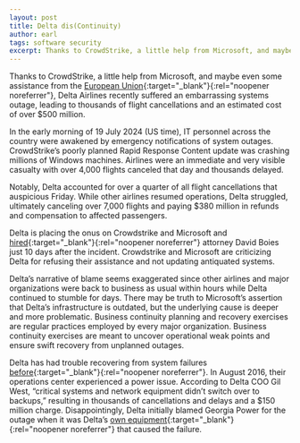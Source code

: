 ```yaml
---
layout: post
title: Delta dis(Continuity)
author: earl
tags: software security
excerpt: Thanks to CrowdStrike, a little help from Microsoft, and maybe even some assistance from the European Union, Delta Airlines recently suffered an embarrassing systems outage, leading to thousands of flight cancellations and an estimated cost of over $500 million.
---
```

Thanks to CrowdStrike, a little help from Microsoft, and maybe even some assistance from the [European Union](https://www.theregister.com/2024/07/22/windows_crowdstrike_kernel_eu/){:target="_blank"}{:rel="noopener noreferrer"}, Delta Airlines recently suffered an embarrassing systems outage, leading to thousands of flight cancellations and an estimated cost of over $500 million.

In the early morning of 19 July 2024 (US time), IT personnel across the country were awakened by emergency notifications of system outages. CrowdStrike’s poorly planned Rapid Response Content update was crashing millions of Windows machines. Airlines were an immediate and very visible casualty with over 4,000 flights canceled that day and thousands delayed.

Notably, Delta accounted for over a quarter of all flight cancellations that auspicious Friday. While other airlines resumed operations, Delta struggled, ultimately canceling over 7,000 flights and paying $380 million in refunds and compensation to affected passengers.

Delta is placing the onus on Crowdstrike and Microsoft and [hired](https://www.cnbc.com/2024/07/29/delta-hires-david-boies-to-seek-damages-from-crowdstrike-microsoft-.html){:target="_blank"}{:rel="noopener noreferrer"} attorney David Boies just 10 days after the incident. Crowdstrike and Microsoft are criticizing Delta for refusing their assistance and not updating antiquated systems.

Delta’s narrative of blame seems exaggerated since other airlines and major organizations were back to business as usual within hours while Delta continued to stumble for days. There may be truth to Microsoft’s assertion that Delta’s infrastructure is outdated, but the underlying cause is deeper and more problematic. Business continuity planning and recovery exercises are regular practices employed by every major organization. Business continuity exercises are meant to uncover operational weak points and ensure swift recovery from unplanned outages.

Delta has had trouble recovering from system failures [before](https://money.cnn.com/2016/08/09/news/companies/delta-flights-system-outage-delays-cancellations/index.html?iid=EL){:target="_blank"}{:rel="noopener noreferrer"}. In August 2016, their operations center experienced a power issue. According to Delta COO Gil West, “critical systems and network equipment didn’t switch over to backups,” resulting in thousands of cancellations and delays and a $150 million charge. Disappointingly, Delta initially blamed Georgia Power for the outage when it was Delta’s [own equipment](https://www.washingtonpost.com/local/trafficandcommuting/delta-identifies-cause-of-computer-crash-that-crippled-flights-monday/2016/08/09/65876f92-5e66-11e6-8e45-477372e89d78_story.html){:target="_blank"}{:rel="noopener noreferrer"} that caused the failure.
